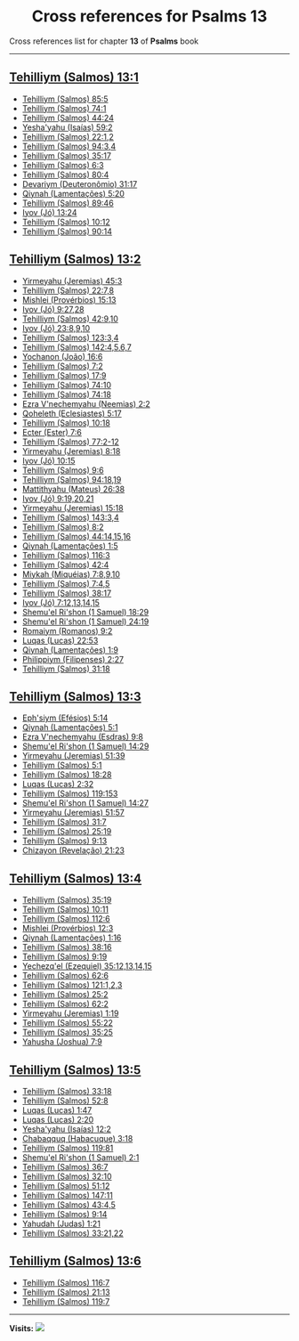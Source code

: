 <div align="center">

# Cross references for **Psalms 13**
</div>

Cross references list for chapter **13** of **Psalms** book

---

<h2 id="1"><a href="https://bible.ozzuu.com/pt_yah/Psa/13#1" target="_blank">Tehilliym (Salmos) 13:1</a></h2>

- [Tehilliym (Salmos) 85:5](https://bible.ozzuu.com/pt_yah/Psa/85#5)
- [Tehilliym (Salmos) 74:1](https://bible.ozzuu.com/pt_yah/Psa/74#1)
- [Tehilliym (Salmos) 44:24](https://bible.ozzuu.com/pt_yah/Psa/44#24)
- [Yesha'yahu (Isaías) 59:2](https://bible.ozzuu.com/pt_yah/Isa/59#2)
- [Tehilliym (Salmos) 22:1,2](https://bible.ozzuu.com/pt_yah/Psa/22#1)
- [Tehilliym (Salmos) 94:3,4](https://bible.ozzuu.com/pt_yah/Psa/94#3)
- [Tehilliym (Salmos) 35:17](https://bible.ozzuu.com/pt_yah/Psa/35#17)
- [Tehilliym (Salmos) 6:3](https://bible.ozzuu.com/pt_yah/Psa/6#3)
- [Tehilliym (Salmos) 80:4](https://bible.ozzuu.com/pt_yah/Psa/80#4)
- [Devariym (Deuteronômio) 31:17](https://bible.ozzuu.com/pt_yah/Deu/31#17)
- [Qiynah (Lamentações) 5:20](https://bible.ozzuu.com/pt_yah/Lam/5#20)
- [Tehilliym (Salmos) 89:46](https://bible.ozzuu.com/pt_yah/Psa/89#46)
- [Iyov (Jó) 13:24](https://bible.ozzuu.com/pt_yah/Job/13#24)
- [Tehilliym (Salmos) 10:12](https://bible.ozzuu.com/pt_yah/Psa/10#12)
- [Tehilliym (Salmos) 90:14](https://bible.ozzuu.com/pt_yah/Psa/90#14)
<h2 id="2"><a href="https://bible.ozzuu.com/pt_yah/Psa/13#2" target="_blank">Tehilliym (Salmos) 13:2</a></h2>

- [Yirmeyahu (Jeremias) 45:3](https://bible.ozzuu.com/pt_yah/Jer/45#3)
- [Tehilliym (Salmos) 22:7,8](https://bible.ozzuu.com/pt_yah/Psa/22#7)
- [Mishlei (Provérbios) 15:13](https://bible.ozzuu.com/pt_yah/Pro/15#13)
- [Iyov (Jó) 9:27,28](https://bible.ozzuu.com/pt_yah/Job/9#27)
- [Tehilliym (Salmos) 42:9,10](https://bible.ozzuu.com/pt_yah/Psa/42#9)
- [Iyov (Jó) 23:8,9,10](https://bible.ozzuu.com/pt_yah/Job/23#8)
- [Tehilliym (Salmos) 123:3,4](https://bible.ozzuu.com/pt_yah/Psa/123#3)
- [Tehilliym (Salmos) 142:4,5,6,7](https://bible.ozzuu.com/pt_yah/Psa/142#4)
- [Yochanon (João) 16:6](https://bible.ozzuu.com/pt_yah/Joh/16#6)
- [Tehilliym (Salmos) 7:2](https://bible.ozzuu.com/pt_yah/Psa/7#2)
- [Tehilliym (Salmos) 17:9](https://bible.ozzuu.com/pt_yah/Psa/17#9)
- [Tehilliym (Salmos) 74:10](https://bible.ozzuu.com/pt_yah/Psa/74#10)
- [Tehilliym (Salmos) 74:18](https://bible.ozzuu.com/pt_yah/Psa/74#18)
- [Ezra V'nechemyahu (Neemias) 2:2](https://bible.ozzuu.com/pt_yah/Neh/2#2)
- [Qoheleth (Eclesiastes) 5:17](https://bible.ozzuu.com/pt_yah/Ecc/5#17)
- [Tehilliym (Salmos) 10:18](https://bible.ozzuu.com/pt_yah/Psa/10#18)
- [Ecter (Ester) 7:6](https://bible.ozzuu.com/pt_yah/Est/7#6)
- [Tehilliym (Salmos) 77:2-12](https://bible.ozzuu.com/pt_yah/Psa/77#2)
- [Yirmeyahu (Jeremias) 8:18](https://bible.ozzuu.com/pt_yah/Jer/8#18)
- [Iyov (Jó) 10:15](https://bible.ozzuu.com/pt_yah/Job/10#15)
- [Tehilliym (Salmos) 9:6](https://bible.ozzuu.com/pt_yah/Psa/9#6)
- [Tehilliym (Salmos) 94:18,19](https://bible.ozzuu.com/pt_yah/Psa/94#18)
- [Mattithyahu (Mateus) 26:38](https://bible.ozzuu.com/pt_yah/Mat/26#38)
- [Iyov (Jó) 9:19,20,21](https://bible.ozzuu.com/pt_yah/Job/9#19)
- [Yirmeyahu (Jeremias) 15:18](https://bible.ozzuu.com/pt_yah/Jer/15#18)
- [Tehilliym (Salmos) 143:3,4](https://bible.ozzuu.com/pt_yah/Psa/143#3)
- [Tehilliym (Salmos) 8:2](https://bible.ozzuu.com/pt_yah/Psa/8#2)
- [Tehilliym (Salmos) 44:14,15,16](https://bible.ozzuu.com/pt_yah/Psa/44#14)
- [Qiynah (Lamentações) 1:5](https://bible.ozzuu.com/pt_yah/Lam/1#5)
- [Tehilliym (Salmos) 116:3](https://bible.ozzuu.com/pt_yah/Psa/116#3)
- [Tehilliym (Salmos) 42:4](https://bible.ozzuu.com/pt_yah/Psa/42#4)
- [Miykah (Miquéias) 7:8,9,10](https://bible.ozzuu.com/pt_yah/Mic/7#8)
- [Tehilliym (Salmos) 7:4,5](https://bible.ozzuu.com/pt_yah/Psa/7#4)
- [Tehilliym (Salmos) 38:17](https://bible.ozzuu.com/pt_yah/Psa/38#17)
- [Iyov (Jó) 7:12,13,14,15](https://bible.ozzuu.com/pt_yah/Job/7#12)
- [Shemu'el Ri'shon (1 Samuel) 18:29](https://bible.ozzuu.com/pt_yah/1Sm/18#29)
- [Shemu'el Ri'shon (1 Samuel) 24:19](https://bible.ozzuu.com/pt_yah/1Sm/24#19)
- [Romaiym (Romanos) 9:2](https://bible.ozzuu.com/pt_yah/Rom/9#2)
- [Luqas (Lucas) 22:53](https://bible.ozzuu.com/pt_yah/Luk/22#53)
- [Qiynah (Lamentações) 1:9](https://bible.ozzuu.com/pt_yah/Lam/1#9)
- [Philippiym (Filipenses) 2:27](https://bible.ozzuu.com/pt_yah/Php/2#27)
- [Tehilliym (Salmos) 31:18](https://bible.ozzuu.com/pt_yah/Psa/31#18)
<h2 id="3"><a href="https://bible.ozzuu.com/pt_yah/Psa/13#3" target="_blank">Tehilliym (Salmos) 13:3</a></h2>

- [Eph'siym (Efésios) 5:14](https://bible.ozzuu.com/pt_yah/Eph/5#14)
- [Qiynah (Lamentações) 5:1](https://bible.ozzuu.com/pt_yah/Lam/5#1)
- [Ezra V'nechemyahu (Esdras) 9:8](https://bible.ozzuu.com/pt_yah/1Ez/9#8)
- [Shemu'el Ri'shon (1 Samuel) 14:29](https://bible.ozzuu.com/pt_yah/1Sm/14#29)
- [Yirmeyahu (Jeremias) 51:39](https://bible.ozzuu.com/pt_yah/Jer/51#39)
- [Tehilliym (Salmos) 5:1](https://bible.ozzuu.com/pt_yah/Psa/5#1)
- [Tehilliym (Salmos) 18:28](https://bible.ozzuu.com/pt_yah/Psa/18#28)
- [Luqas (Lucas) 2:32](https://bible.ozzuu.com/pt_yah/Luk/2#32)
- [Tehilliym (Salmos) 119:153](https://bible.ozzuu.com/pt_yah/Psa/119#153)
- [Shemu'el Ri'shon (1 Samuel) 14:27](https://bible.ozzuu.com/pt_yah/1Sm/14#27)
- [Yirmeyahu (Jeremias) 51:57](https://bible.ozzuu.com/pt_yah/Jer/51#57)
- [Tehilliym (Salmos) 31:7](https://bible.ozzuu.com/pt_yah/Psa/31#7)
- [Tehilliym (Salmos) 25:19](https://bible.ozzuu.com/pt_yah/Psa/25#19)
- [Tehilliym (Salmos) 9:13](https://bible.ozzuu.com/pt_yah/Psa/9#13)
- [Chizayon (Revelação) 21:23](https://bible.ozzuu.com/pt_yah/Rev/21#23)
<h2 id="4"><a href="https://bible.ozzuu.com/pt_yah/Psa/13#4" target="_blank">Tehilliym (Salmos) 13:4</a></h2>

- [Tehilliym (Salmos) 35:19](https://bible.ozzuu.com/pt_yah/Psa/35#19)
- [Tehilliym (Salmos) 10:11](https://bible.ozzuu.com/pt_yah/Psa/10#11)
- [Tehilliym (Salmos) 112:6](https://bible.ozzuu.com/pt_yah/Psa/112#6)
- [Mishlei (Provérbios) 12:3](https://bible.ozzuu.com/pt_yah/Pro/12#3)
- [Qiynah (Lamentações) 1:16](https://bible.ozzuu.com/pt_yah/Lam/1#16)
- [Tehilliym (Salmos) 38:16](https://bible.ozzuu.com/pt_yah/Psa/38#16)
- [Tehilliym (Salmos) 9:19](https://bible.ozzuu.com/pt_yah/Psa/9#19)
- [Yechezq'el (Ezequiel) 35:12,13,14,15](https://bible.ozzuu.com/pt_yah/Eze/35#12)
- [Tehilliym (Salmos) 62:6](https://bible.ozzuu.com/pt_yah/Psa/62#6)
- [Tehilliym (Salmos) 121:1,2,3](https://bible.ozzuu.com/pt_yah/Psa/121#1)
- [Tehilliym (Salmos) 25:2](https://bible.ozzuu.com/pt_yah/Psa/25#2)
- [Tehilliym (Salmos) 62:2](https://bible.ozzuu.com/pt_yah/Psa/62#2)
- [Yirmeyahu (Jeremias) 1:19](https://bible.ozzuu.com/pt_yah/Jer/1#19)
- [Tehilliym (Salmos) 55:22](https://bible.ozzuu.com/pt_yah/Psa/55#22)
- [Tehilliym (Salmos) 35:25](https://bible.ozzuu.com/pt_yah/Psa/35#25)
- [Yahusha (Joshua) 7:9](https://bible.ozzuu.com/pt_yah/Jos/7#9)
<h2 id="5"><a href="https://bible.ozzuu.com/pt_yah/Psa/13#5" target="_blank">Tehilliym (Salmos) 13:5</a></h2>

- [Tehilliym (Salmos) 33:18](https://bible.ozzuu.com/pt_yah/Psa/33#18)
- [Tehilliym (Salmos) 52:8](https://bible.ozzuu.com/pt_yah/Psa/52#8)
- [Luqas (Lucas) 1:47](https://bible.ozzuu.com/pt_yah/Luk/1#47)
- [Luqas (Lucas) 2:20](https://bible.ozzuu.com/pt_yah/Luk/2#20)
- [Yesha'yahu (Isaías) 12:2](https://bible.ozzuu.com/pt_yah/Isa/12#2)
- [Chabaqquq (Habacuque) 3:18](https://bible.ozzuu.com/pt_yah/Hc/3#18)
- [Tehilliym (Salmos) 119:81](https://bible.ozzuu.com/pt_yah/Psa/119#81)
- [Shemu'el Ri'shon (1 Samuel) 2:1](https://bible.ozzuu.com/pt_yah/1Sm/2#1)
- [Tehilliym (Salmos) 36:7](https://bible.ozzuu.com/pt_yah/Psa/36#7)
- [Tehilliym (Salmos) 32:10](https://bible.ozzuu.com/pt_yah/Psa/32#10)
- [Tehilliym (Salmos) 51:12](https://bible.ozzuu.com/pt_yah/Psa/51#12)
- [Tehilliym (Salmos) 147:11](https://bible.ozzuu.com/pt_yah/Psa/147#11)
- [Tehilliym (Salmos) 43:4,5](https://bible.ozzuu.com/pt_yah/Psa/43#4)
- [Tehilliym (Salmos) 9:14](https://bible.ozzuu.com/pt_yah/Psa/9#14)
- [Yahudah (Judas) 1:21](https://bible.ozzuu.com/pt_yah/Jde/1#21)
- [Tehilliym (Salmos) 33:21,22](https://bible.ozzuu.com/pt_yah/Psa/33#21)
<h2 id="6"><a href="https://bible.ozzuu.com/pt_yah/Psa/13#6" target="_blank">Tehilliym (Salmos) 13:6</a></h2>

- [Tehilliym (Salmos) 116:7](https://bible.ozzuu.com/pt_yah/Psa/116#7)
- [Tehilliym (Salmos) 21:13](https://bible.ozzuu.com/pt_yah/Psa/21#13)
- [Tehilliym (Salmos) 119:7](https://bible.ozzuu.com/pt_yah/Psa/119#7)


---

**Visits:**
![](https://profile-counter.glitch.me/visitCounter_crossrefs34/count.svg)
